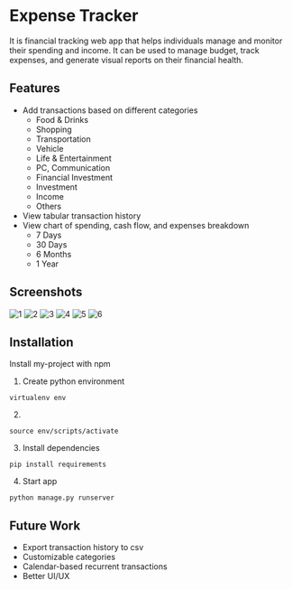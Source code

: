 # Expense Tracker

It is financial tracking web app that helps individuals manage and monitor their spending and income. It can be used to manage budget, track expenses, and generate visual reports on their financial health.


## Features

- Add transactions based on different categories
  - Food & Drinks
  - Shopping
  - Transportation
  - Vehicle
  - Life & Entertainment
  - PC, Communication
  - Financial Investment
  - Investment
  - Income
  - Others
- View tabular transaction history
- View chart of spending, cash flow, and expenses breakdown
  - 7 Days
  - 30 Days
  - 6 Months
  - 1 Year

## Screenshots

![1](https://user-images.githubusercontent.com/23378836/211138927-e5390e22-a999-4952-aa7c-22eabbbbbed0.PNG)
![2](https://user-images.githubusercontent.com/23378836/211138933-3a3ae92a-24d1-4c21-a508-7864b84536a4.PNG)
![3](https://user-images.githubusercontent.com/23378836/211138936-afa54fb8-3f27-40e7-8941-f2f33c33eda6.PNG)
![4](https://user-images.githubusercontent.com/23378836/211138938-37cbf96c-09a1-463c-a534-355e24f8cf0e.PNG)
![5](https://user-images.githubusercontent.com/23378836/211138941-7d7b05b1-d6fe-4bb7-bb6c-d8209085e522.PNG)
![6](https://user-images.githubusercontent.com/23378836/211138942-a7ebf176-a616-4e30-8399-c9a0eb3064b1.PNG)

## Installation

Install my-project with npm

1. Create python environment
```
virtualenv env
```
2.
```
source env/scripts/activate
```
3. Install dependencies
```
pip install requirements
```
4. Start app
```
python manage.py runserver
```

## Future Work

- Export transaction history to csv
- Customizable categories
- Calendar-based recurrent transactions
- Better UI/UX
